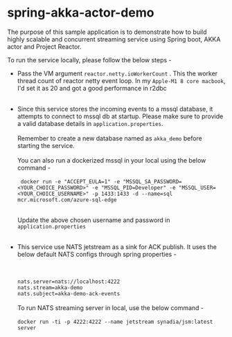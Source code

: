 # spring-akka-actor-demo
The purpose of this sample application is to demonstrate 
how to build highly scalable and concurrent streaming 
service using Spring boot, AKKA actor and Project Reactor.

To run the service locally, please follow the below steps -

* Pass the VM argument `reactor.netty.ioWorkerCount` . This the worker 
thread count of reactor netty event loop. In my `Apple-M1 8 core macbook`, 
I'd set it as 20 and got a good performance in r2dbc
  <br/><br/>
* Since this service stores the incoming events to a mssql database, it attempts to
connect to mssql db at startup. Please make sure to provide a 
valid database details in `application.properties`.
  <br/><br/>
 Remember to create a new database named as `akka_demo` before starting the service.
  <br/><br/>
 You can also run a dockerized mssql in your local using the 
 below command - <br/><br/>
`  docker run -e "ACCEPT_EULA=1" -e "MSSQL_SA_PASSWORD=<YOUR_CHOICE_PASSWORD>" -e "MSSQL_PID=Developer" -e "MSSQL_USER=<YOUR_CHOICE_USERNAME>" -p 1433:1433 -d --name=sql mcr.microsoft.com/azure-sql-edge
` <br/><br/>
 
   Update the above chosen username and password in `application.properties`
   <br/><br/>
* This service use NATS jetstream as a sink for ACK publish. It uses the below default NATS configs through spring properties -

  <br/><br/>
  `nats.server=nats://localhost:4222`<br/>
  `nats.stream=akka-demo`<br/>
  `nats.subject=akka-demo-ack-events`
   <br/><br/>
   To run NATS streaming server in local, use the below command -  
   <br/>
   `docker run -ti -p 4222:4222 --name jetstream synadia/jsm:latest server`
   




